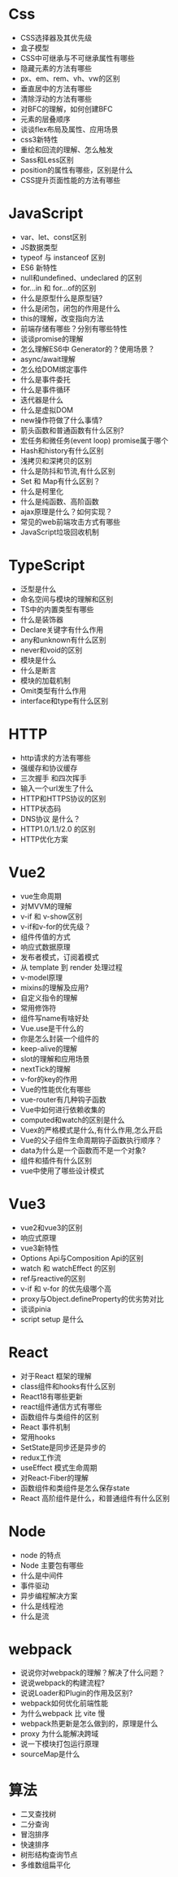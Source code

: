 Css
=========
- CSS选择器及其优先级
- 盒子模型
- CSS中可继承与不可继承属性有哪些
- 隐藏元素的方法有哪些
- px、em、rem、vh、vw的区别
- 垂直居中的方法有哪些
- 清除浮动的方法有哪些
- 对BFC的理解，如何创建BFC
- 元素的层叠顺序
- 谈谈flex布局及属性、应用场景
- css3新特性
- 重绘和回流的理解、怎么触发
- Sass和Less区别
- position的属性有哪些，区别是什么
- CSS提升页面性能的方法有哪些

JavaScript
=========

- var、let、const区别
- JS数据类型
- typeof 与 instanceof 区别
- ES6 新特性
- null和undefined、undeclared 的区别
- for...in 和 for...of的区别
- 什么是原型什么是原型链?
- 什么是闭包，闭包的作用是什么
- this的理解，改变指向方法
- 前端存储有哪些？分别有哪些特性
- 谈谈promise的理解
- 怎么理解ES6中 Generator的？使用场景？
- async/await理解
- 怎么给DOM绑定事件
- 什么是事件委托
- 什么是事件循环
- 迭代器是什么
- 什么是虚拟DOM
- new操作符做了什么事情?
- 箭头函数和普通函数有什么区别?
- 宏任务和微任务(event loop) promise属于哪个
- Hash和history有什么区别
- 浅拷贝和深拷贝的区别
- 什么是防抖和节流,有什么区别
- Set 和 Map有什么区别？
- 什么是柯里化
- 什么是纯函数、高阶函数
- ajax原理是什么？如何实现？
- 常见的web前端攻击方式有哪些
- JavaScript垃圾回收机制

TypeScript
=========
- 泛型是什么
- 命名空间与模块的理解和区别
- TS中的内置类型有哪些
- 什么是装饰器
- Declare关键字有什么作用
- any和unknown有什么区别
- never和void的区别
- 模块是什么
- 什么是断言
- 模块的加载机制
- Omit类型有什么作用
- interface和type有什么区别

HTTP
=========
- http请求的方法有哪些
- 强缓存和协议缓存
- 三次握手 和四次挥手
- 输入一个url发生了什么
- HTTP和HTTPS协议的区别
- HTTP状态码
- DNS协议 是什么？
- HTTP1.0/1.1/2.0 的区别
- HTTP优化方案

Vue2
=========
- vue生命周期
- 对MVVM的理解
- v-if 和 v-show区别
- v-if和v-for的优先级？
- 组件传值的方式
- 响应式数据原理
- 发布者模式，订阅着模式
- 从 template 到 render 处理过程
- v-model原理
- mixins的理解及应用?
- 自定义指令的理解
- 常用修饰符
- 组件写name有啥好处
- Vue.use是干什么的
- 你是怎么封装一个组件的
- keep-alive的理解
- slot的理解和应用场景
- nextTick的理解
- v-for的key的作用
- Vue的性能优化有哪些
- vue-router有几种钩子函数
- Vue中如何进行依赖收集的
- computed和watch的区别是什么
- Vuex的严格模式是什么,有什么作用,怎么开启
- Vue的父子组件生命周期钩子函数执行顺序？
- data为什么是一个函数而不是一个对象?
- 组件和插件有什么区别
- vue中使用了哪些设计模式

Vue3
=========
- vue2和vue3的区别
- 响应式原理
- vue3新特性
- Options Api与Composition Api的区别
- watch 和 watchEffect 的区别
- ref与reactive的区别
- v-if 和 v-for 的优先级哪个高
- proxy与Object.defineProperty的优劣势对比
- 谈谈pinia
- script setup 是什么

React
=========
- 对于React 框架的理解
- class组件和hooks有什么区别
- React18有哪些更新
- react组件通信方式有哪些
- 函数组件与类组件的区别
- React 事件机制
- 常用hooks
- SetState是同步还是异步的
- redux工作流
- useEffect 模式生命周期
- 对React-Fiber的理解
- 函数组件和类组件是怎么保存state
- React 高阶组件是什么，和普通组件有什么区别

Node
=========
- node 的特点
- Node 主要包有哪些
- 什么是中间件
- 事件驱动
- 异步编程解决方案
- 什么是线程池
- 什么是流 


webpack
=========
- 说说你对webpack的理解？解决了什么问题？
- 说说webpack的构建流程?
- 说说Loader和Plugin的作用及区别?
- webpack如何优化前端性能
- 为什么webpack 比 vite 慢
- webpack热更新是怎么做到的，原理是什么
- proxy 为什么能解决跨域
- 说一下模块打包运行原理
- sourceMap是什么

算法
=========
- 二叉查找树
- 二分查询
- 冒泡排序
- 快速排序
- 树形结构查询节点
- 多维数组扁平化
